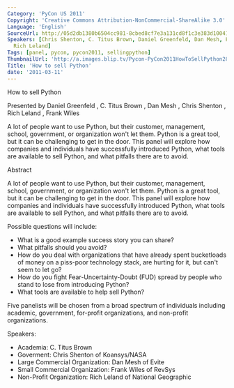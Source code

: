 ```yaml
---
Category: 'PyCon US 2011'
Copyright: 'Creative Commons Attribution-NonCommercial-ShareAlike 3.0'
Language: 'English'
SourceUrl: http://05d2db1380b6504cc981-8cbed8cf7e3a131cd8f1c3e383d10041.r93.cf2.rackcdn.com/pycon-us-2011/378_how-to-sell-python.mp4
Speakers: [Chris Shenton, C. Titus Brown, Daniel Greenfeld, Dan Mesh, Frank Wiles,
  Rich Leland]
Tags: [panel, pycon, pycon2011, sellingpython]
ThumbnailUrl: 'http://a.images.blip.tv/Pycon-PyCon2011HowToSellPython286.png'
Title: 'How to sell Python'
date: '2011-03-11'
---
```

How to sell Python

Presented by Daniel Greenfeld , C. Titus Brown , Dan Mesh , Chris Shenton ,
Rich Leland , Frank Wiles

A lot of people want to use Python, but their customer, management, school,
government, or organization won't let them. Python is a great tool, but it can
be challenging to get in the door. This panel will explore how companies and
individuals have successfully introduced Python, what tools are available to
sell Python, and what pitfalls there are to avoid.

Abstract

A lot of people want to use Python, but their customer, management, school,
government, or organization won't let them. Python is a great tool, but it can
be challenging to get in the door. This panel will explore how companies and
individuals have successfully introduced Python, what tools are available to
sell Python, and what pitfalls there are to avoid.

Possible questions will include:

  * What is a good example success story you can share? 
  * What pitfalls should you avoid? 
  * How do you deal with organizations that have already spent bucketloads of money on a piss-poor technology stack, are hurting for it, but can't seem to let go? 
  * How do you fight Fear-Uncertainty-Doubt (FUD) spread by people who stand to lose from introducing Python? 
  * What tools are available to help sell Python? 

Five panelists will be chosen from a broad spectrum of individuals including
academic, government, for-profit organizations, and non-profit organizations.

Speakers:

  * Academia: C. Titus Brown 
  * Goverment: Chris Shenton of Koansys/NASA 
  * Large Commercial Organization: Dan Mesh of Evite 
  * Small Commercial Organization: Frank Wiles of RevSys 
  * Non-Profit Organization: Rich Leland of National Geographic 
